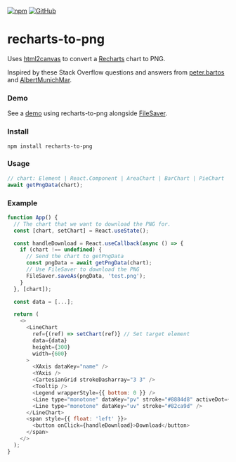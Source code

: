 [![npm](https://img.shields.io/npm/v/recharts-to-png)](https://www.npmjs.com/package/recharts-to-png)
[![GitHub](https://img.shields.io/github/license/brammitch/recharts-to-png)](LICENSE)

# recharts-to-png

Uses [html2canvas](https://github.com/niklasvh/html2canvas) to convert a [Recharts](https://github.com/recharts/recharts) chart to PNG.

Inspired by these Stack Overflow questions and answers from [peter.bartos](https://stackoverflow.com/questions/45086005/recharts-component-to-png/56223127?noredirect=1#comment100914961_56223127) and [AlbertMunichMar](https://stackoverflow.com/questions/57206626/download-chart-as-png-format-in-react-without-overwriting-the-dom).

### Demo

See a [demo](https://csb-dyy8q.netlify.app/) using recharts-to-png alongside [FileSaver](https://www.npmjs.com/package/file-saver).

### Install

```
npm install recharts-to-png
```

### Usage

```javascript
// chart: Element | React.Component | AreaChart | BarChart | PieChart | etc.
await getPngData(chart);
```

### Example

```javascript
function App() {
  // The chart that we want to download the PNG for.
  const [chart, setChart] = React.useState();

  const handleDownload = React.useCallback(async () => {
    if (chart !== undefined) {
      // Send the chart to getPngData
      const pngData = await getPngData(chart);
      // Use FileSaver to download the PNG
      FileSaver.saveAs(pngData, 'test.png');
    }
  }, [chart]);

  const data = [...];

  return (
    <>
      <LineChart
        ref={(ref) => setChart(ref)} // Set target element
        data={data}
        height={300}
        width={600}
      >
        <XAxis dataKey="name" />
        <YAxis />
        <CartesianGrid strokeDasharray="3 3" />
        <Tooltip />
        <Legend wrapperStyle={{ bottom: 0 }} />
        <Line type="monotone" dataKey="pv" stroke="#8884d8" activeDot={{ r: 8 }} />
        <Line type="monotone" dataKey="uv" stroke="#82ca9d" />
      </LineChart>
      <span style={{ float: 'left' }}>
        <button onClick={handleDownload}>Download</button>
      </span>
    </>
  );
}
```
